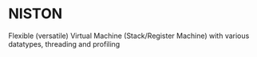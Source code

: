 # NISTON
Flexible (versatile) Virtual Machine (Stack/Register Machine) with various datatypes, threading and profiling
